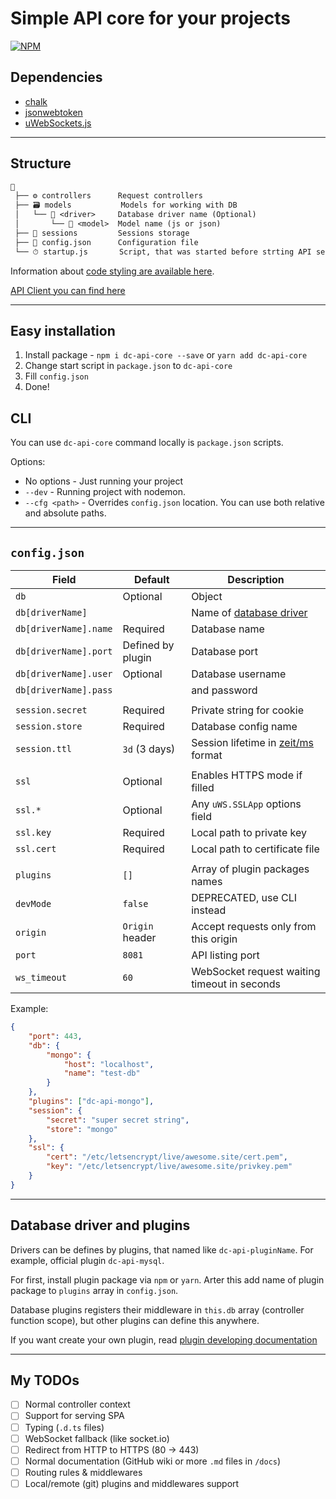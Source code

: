 # Simple API core for your projects

[![NPM](https://nodei.co/npm/dc-api-core.png)](https://npmjs.com/package/dc-api-core)

## Dependencies

* [chalk](https://github.com/chalk/chalk)
* [jsonwebtoken](https://github.com/auth0/node-jsonwebtoken)
* [uWebSockets.js](https://github.com/uNetworking/uWebSockets.js)

---

## Structure

```txt
📙
 ├── ⚙️ controllers      Request controllers
 ├── 🗃️ models           Models for working with DB
 │   └── 📁 <driver>     Database driver name (Optional)
 │       └── 📜 <model>  Model name (js or json)
 ├── 🔑 sessions         Sessions storage
 ├── ️📃 config.json      Configuration file
 └── ⏱ startup.js       Script, that was started before strting API server
```

Information about [code styling are available here](docs/CodeStyling.md).

[API Client you can find here](docs/Client.md)

---

## Easy installation

1) Install package - `npm i dc-api-core --save` or `yarn add dc-api-core`
2) Change start script in `package.json` to `dc-api-core`
3) Fill `config.json`
4) Done!

## CLI

You can use `dc-api-core` command locally is `package.json` scripts.

Options:

* No options - Just running your project
* `--dev` - Running project with nodemon.
* `--cfg <path>` - Overrides `config.json` location. You can use both relative and absolute paths.

---

## `config.json`

| Field                 | Default             | Description                                  |
|-----------------------|---------------------|----------------------------------------------|
| `db`                  | Optional            | Object                                       |
| `db[driverName]`      |                     | Name of [database driver](#plugins)          |
| `db[driverName].name` | Required            | Database name                                |
| `db[driverName].port` | Defined by plugin   | Database port                                |
| `db[driverName].user` | Optional            | Database username                            |
| `db[driverName].pass` |                     | and password                                 |
|                       |                     |                                              |
| `session.secret`      | Required            | Private string for cookie                    |
| `session.store`       | Required            | Database config name                         |
| `session.ttl`         | `3d` (3 days)       | Session lifetime in [zeit/ms] format         |
|                       |                     |                                              |
| `ssl`                 | Optional            | Enables HTTPS mode if filled                 |
| `ssl.*`               | Optional            | Any `uWS.SSLApp` options field               |
| `ssl.key`             | Required            | Local path to private key                    |
| `ssl.cert`            | Required            | Local path to certificate file               |
|                       |                     |                                              |
| `plugins`             | `[]`                | Array of plugin packages names               |
| `devMode`             | `false`             | DEPRECATED, use CLI instead                  |
| `origin`              | `Origin` header     | Accept requests only from this origin        |
| `port`                | `8081`              | API listing port                             |
| `ws_timeout`          | `60`                | WebSocket request waiting timeout in seconds |

[zeit/ms]: https://github.com/zeit/ms

Example:

```json
{
    "port": 443,
    "db": {
        "mongo": {
            "host": "localhost",
            "name": "test-db"
        }
    },
    "plugins": ["dc-api-mongo"],
    "session": {
        "secret": "super secret string",
        "store": "mongo"
    },
    "ssl": {
        "cert": "/etc/letsencrypt/live/awesome.site/cert.pem",
        "key": "/etc/letsencrypt/live/awesome.site/privkey.pem"
    }
}
```

---

<tag id="plugins" />

## Database driver and plugins

Drivers can be defines by plugins, that named like `dc-api-pluginName`.
For example, official plugin `dc-api-mysql`.

For first, install plugin package via `npm` or `yarn`.
Arter this add name of plugin package to `plugins` array in `config.json`.

Database plugins registers their middleware in `this.db` array (controller function scope),
but other plugins can define this anywhere.

If you want create your own plugin, read [plugin developing documentation](docs/Plugins.md)

---

## My TODOs

* [ ] Normal controller context
* [ ] Support for serving SPA
* [ ] Typing (`.d.ts` files)
* [ ] WebSocket fallback (like socket.io)
* [ ] Redirect from HTTP to HTTPS (80 -> 443)
* [ ] Normal documentation (GitHub wiki or more `.md` files in `/docs`)
* [ ] Routing rules & middlewares
* [ ] Local/remote (git) plugins and middlewares support
